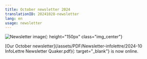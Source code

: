 ```yaml
---
title: October newsletter 2024
translationID: 20241028-newsletter
lang: en
usage: newsletter
---
```

![Newsletter image](/assets/images/email-icon.avif){: height="150px" class="img_center"}

[Our October newsletter](/assets/PDF/Newsletter-infolettre/2024-10 InfoLettre Newsletter Quaker.pdf){: target="_blank"} is now online.

